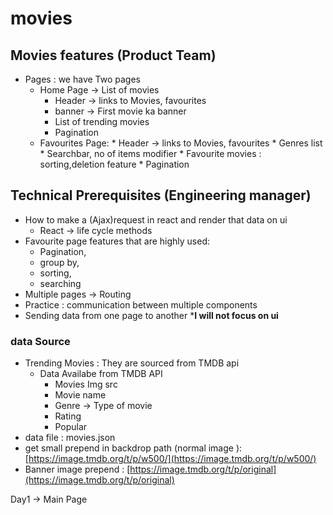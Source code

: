 # movies

## Movies features (Product Team)

* Pages : we have Two pages
  * Home Page -> List of movies
    * Header -> links to Movies, favourites
    * banner -> First movie ka banner
    * List of trending movies
    * Pagination
  * Favourites Page: * Header -> links to Movies, favourites * Genres list * Searchbar, no of items modifier * Favourite movies : sorting,deletion feature * Pagination

## Technical Prerequisites (Engineering manager)

* How to make a (Ajax)request in react and render that data on ui
  * React -> life cycle methods
* Favourite page features that are highly used:
  * Pagination,
  * group by,
  * sorting,
  * searching
* Multiple pages -> Routing
* Practice : communication between multiple components
* Sending data from one page to another
  ***I will not focus on ui**

### data Source

* Trending Movies : They are sourced from TMDB api
  * Data Availabe from TMDB API
    * Movies Img src
    * Movie name
    * Genre -> Type of movie
    * Rating
    * Popular
* data file : movies.json
* get small prepend in backdrop path (normal image ): [https://image.tmdb.org/t/p/w500/](https://image.tmdb.org/t/p/w500/)
* Banner image prepend : [https://image.tmdb.org/t/p/original](https://image.tmdb.org/t/p/original)

Day1 -> Main Page
